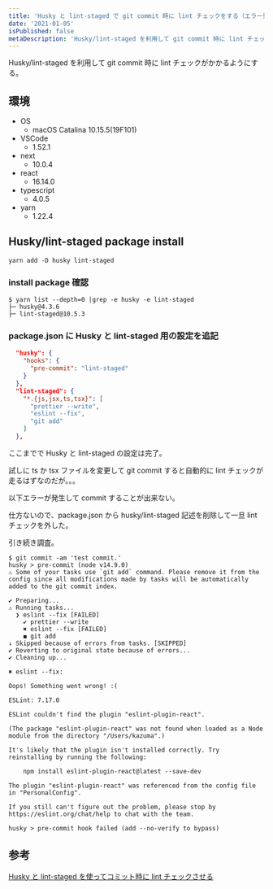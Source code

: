 ```yaml
---
title: 'Husky と lint-staged で git commit 時に lint チェックをする（エラー発生未解決）'
date: '2021-01-05'
isPublished: false
metaDescription: 'Husky/lint-staged を利用して git commit 時に lint チェックがかかるようにします。'
---
```


Husky/lint-staged を利用して git commit 時に lint チェックがかかるようにする。

## 環境

- OS
  - macOS Catalina 10.15.5(19F101)
- VSCode
  - 1.52.1
- next
  - 10.0.4
- react
  - 16.14.0
- typescript
  - 4.0.5
- yarn
  - 1.22.4

## Husky/lint-staged package install

```
yarn add -D husky lint-staged
```

### install package 確認

```
$ yarn list --depth=0 |grep -e husky -e lint-staged
├─ husky@4.3.6
├─ lint-staged@10.5.3
```

### package.json に Husky と lint-staged 用の設定を追記

```json:package.json
  "husky": {
    "hooks": {
      "pre-commit": "lint-staged"
    }
  },
  "lint-staged": {
    "*.{js,jsx,ts,tsx}": [
      "prettier --write",
      "eslint --fix",
      "git add"
    ]
  },
```

ここまでで Husky と lint-staged の設定は完了。

試しに ts か tsx ファイルを変更して git commit すると自動的に lint チェックが走るはずなのだが。。。

以下エラーが発生して commit することが出来ない。

仕方ないので、package.json から husky/lint-staged 記述を削除して一旦 lint チェックを外した。

引き続き調査。

```
$ git commit -am 'test commit.'
husky > pre-commit (node v14.9.0)
⚠ Some of your tasks use `git add` command. Please remove it from the config since all modifications made by tasks will be automatically added to the git commit index.

✔ Preparing...
⚠ Running tasks...
  ❯ eslint --fix [FAILED]
    ✔ prettier --write
    ✖ eslint --fix [FAILED]
    ◼ git add
↓ Skipped because of errors from tasks. [SKIPPED]
✔ Reverting to original state because of errors...
✔ Cleaning up...

✖ eslint --fix:

Oops! Something went wrong! :(

ESLint: 7.17.0

ESLint couldn't find the plugin "eslint-plugin-react".

(The package "eslint-plugin-react" was not found when loaded as a Node module from the directory "/Users/kazuma".)

It's likely that the plugin isn't installed correctly. Try reinstalling by running the following:

    npm install eslint-plugin-react@latest --save-dev

The plugin "eslint-plugin-react" was referenced from the config file in "PersonalConfig".

If you still can't figure out the problem, please stop by https://eslint.org/chat/help to chat with the team.

husky > pre-commit hook failed (add --no-verify to bypass)

```

## 参考

[Husky と lint-staged を使ってコミット時に lint チェックさせる](https://qiita.com/Captain_Blue/items/656843f7da2d7d10473e)
